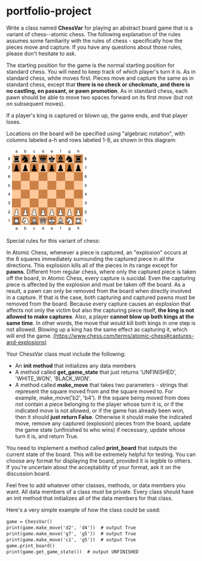 # portfolio-project

Write a class named **ChessVar** for playing an abstract board game that is a variant of chess--atomic chess. The following explanation of the rules assumes some familiarity with the rules of chess - specifically how the pieces move and capture. If you have any questions about those rules, please don't hesitate to ask.

The starting position for the game is the normal starting position for standard chess. You will need to keep track of which player's turn it is. As in standard chess, white moves first. Pieces move and capture the same as in standard chess, except that **there is no check or checkmate, and there is no castling, en passant, or pawn promotion**. As in standard chess, each pawn should be able to move two spaces forward on its first move (but not on subsequent moves). 

If a player's king is captured or blown up, the game ends, and that player loses. 

Locations on the board will be specified using "algebraic notation", with columns labeled a-h and rows labeled 1-8, as shown in this diagram:

![board](starting_position.png "starting position")

Special rules for this variant of chess:

In Atomic Chess, whenever a piece is captured, an "explosion" occurs at the 8 squares immediately surrounding the captured piece in all the directions. This explosion kills all of the pieces in its range except for **pawns**. Different from regular chess, where only the captured piece is taken off the board, in Atomic Chess, every capture is suicidal. Even the capturing piece is affected by the explosion and must be taken off the board. As a result, a pawn can only be removed from the board when directly involved in a capture. If that is the case, both capturing and captured pawns must be removed from the board. Because every capture causes an explosion that affects not only the victim but also the capturing piece itself, **the king is not allowed to make captures**. Also, a player **cannot blow up both kings at the same time**. In other words, the move that would kill both kings in one step is not allowed. Blowing up a king has the same effect as capturing it, which will end the game.
[(https://www.chess.com/terms/atomic-chess#captures-and-explosions)](https://www.chess.com/terms/atomic-chess#captures-and-explosions)

Your ChessVar class must include the following:
* An **init method** that initializes any data members
* A method called **get_game_state** that just returns 'UNFINISHED', 'WHITE_WON', 'BLACK_WON'. 
* A method called **make_move** that takes two parameters - strings that represent the square moved from and the square moved to.  For example, make_move('b2', 'b4').  If the square being moved from does not contain a piece belonging to the player whose turn it is, or if the indicated move is not allowed, or if the game has already been won, then it should **just return False**.  Otherwise it should make the indicated move, remove any captured (explosion) pieces from the board, update the game state (unfinished to who wins) if necessary, update whose turn it is, and return True.

You need to implement a method called **print_board** that outputs the current state of the board. This will be extremely helpful for testing. You can choose any format for displaying the board, provided it is legible to others. If you're uncertain about the acceptability of your format, ask it on the discussion board.

Feel free to add whatever other classes, methods, or data members you want.  All data members of a class must be private.  Every class should have an init method that initializes all of the data members for that class.

Here's a very simple example of how the class could be used:
```
game = ChessVar()
print(game.make_move('d2', 'd4'))  # output True
print(game.make_move('g7', 'g5'))  # output True
print(game.make_move('c1', 'g5'))  # output True
game.print_board()
print(game.get_game_state())  # output UNFINISHED
```

